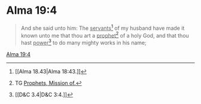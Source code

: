 # Alma 19:4

> And she said unto him: The <u>servants</u>[^a] of my husband have made it known unto me that thou art a <u>prophet</u>[^b] of a holy God, and that thou hast <u>power</u>[^c] to do many mighty works in his name;

[Alma 19:4](https://www.churchofjesuschrist.org/study/scriptures/bofm/alma/19?lang=eng&id=p4#p4)


[^a]: [[Alma 18.43|Alma 18:43.]]
[^b]: TG [Prophets, Mission of.](https://www.churchofjesuschrist.org/study/scriptures/tg/prophets-mission-of?lang=eng)
[^c]: [[D&C 3.4|D&C 3:4.]]
